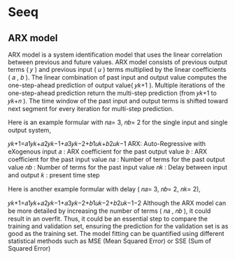 # Seeq

## ARX model

ARX model is a system identification model that uses the linear correlation between previous and future values. ARX model consists of previous output terms ( 𝑦 ) and previous input ( 𝑢 ) terms multiplied by the linear coefficients ( 𝑎 ,  𝑏 ). The linear combination of past input and output value computes the one-step-ahead prediction of output value( 𝑦𝑘+1 ). Multiple iterations of the one-step-ahead prediction return the multi-step prediction (from  𝑦𝑘+1  to  𝑦𝑘+𝑛 ). The time window of the past input and output terms is shifted toward next segment for every iteration for multi-step prediction.

Here is an example formular with  𝑛𝑎= 3,  𝑛𝑏= 2 for the single input and single output system,

𝑦𝑘+1=𝑎1𝑦𝑘+𝑎2𝑦𝑘−1+𝑎3𝑦𝑘−2+𝑏1𝑢𝑘+𝑏2𝑢𝑘−1 
ARX: Auto-Regressive with eXogenous input
𝑎 : ARX coefficient for the past output value
𝑏 : ARX coefficient for the past input value
𝑛𝑎 : Number of terms for the past output value
𝑛𝑏 : Number of terms for the past input value
𝑛𝑘 : Delay between input and output
𝑘 : present time step

Here is another example formular with delay ( 𝑛𝑎= 3,  𝑛𝑏= 2,  𝑛𝑘= 2),

𝑦𝑘+1=𝑎1𝑦𝑘+𝑎2𝑦𝑘−1+𝑎3𝑦𝑘−2+𝑏1𝑢𝑘−2+𝑏2𝑢𝑘−1−2 
Although the ARX model can be more detailed by increasing the number of terms ( 𝑛𝑎 ,  𝑛𝑏 ), it could result in an overfit. Thus, it could be an essential step to compare the training and validation set, ensuring the prediction for the validation set is as good as the training set. The model fitting can be quantified using different statistical methods such as MSE (Mean Squared Error) or SSE (Sum of Squared Error)
